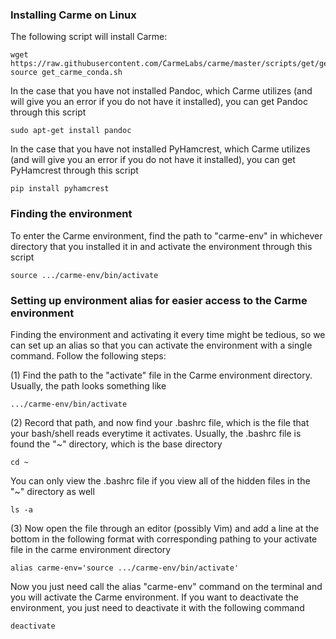 ### Installing Carme on Linux
The following script will install Carme:
```
wget https://raw.githubusercontent.com/CarmeLabs/carme/master/scripts/get/get_carme_conda.sh
source get_carme_conda.sh
```
In the case that you have not installed Pandoc, which Carme utilizes (and will give you an error if you do not have it installed), you can get Pandoc through this script
```
sudo apt-get install pandoc
```
In the case that you have not installed PyHamcrest, which Carme utilizes (and will give you an error if you do not have it installed), you can get PyHamcrest through this script
```
pip install pyhamcrest
```
### Finding the environment
To enter the Carme environment, find the path to "carme-env" in whichever directory that you installed it in and activate the environment through this script
```
source .../carme-env/bin/activate
```

### Setting up environment alias for easier access to the Carme environment
Finding the environment and activating it every time might be tedious, so we can set up an alias so that you can activate the environment with a single command. Follow the following steps:

(1) Find the path to the "activate" file in the Carme environment directory.
Usually, the path looks something like
```
.../carme-env/bin/activate
```
(2) Record that path, and now find your .bashrc file, which is the file that your bash/shell reads everytime it activates.
Usually, the .bashrc file is found the "~" directory, which is the base directory
```
cd ~
```
You can only view the .bashrc file if you view all of the hidden files in the "~" directory as well
```
ls -a
```
(3) Now open the file through an editor (possibly Vim) and add a line at the bottom in the following format with corresponding pathing to your activate file in the carme environment directory
```
alias carme-env='source .../carme-env/bin/activate'
```

Now you just need call the alias "carme-env" command on the terminal and you will activate the Carme environment. If you want to deactivate the environment, you just need to deactivate it with the following command
```
deactivate
```

